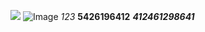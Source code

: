 ![](https://qgt-style.oss-cn-hangzhou.aliyuncs.com/newcoursep4/g1/g1-2-2/tenor.gif)
![Image](https://qgt-style.oss-cn-hangzhou.aliyuncs.com/newcoursep4/g1/g1-2-2/tenor.gif)
*123*
**5426196412**
***412461298641***
